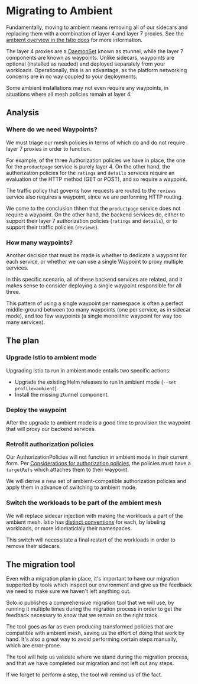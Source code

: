 # Migrating to Ambient

Fundamentally, moving to ambient means removing all of our sidecars and replacing them with a combination of layer 4 and layer 7 proxies.
See the [ambient overview in the Istio docs](https://istio.io/latest/docs/ambient/overview/) for more information.

The layer 4 proxies are a [DaemonSet](https://kubernetes.io/docs/concepts/workloads/controllers/daemonset/) known as ztunnel, while the layer 7 components are known as waypoints.
Unlike sidecars, waypoints are optional (installed as needed) and deployed separately from your workloads.
Operationally, this is an advantage, as the platform networking concerns are in no way coupled to your deployments.

Some ambient installations may not even require any waypoints, in situations where all mesh policies remain at layer 4.

## Analysis

### Where do we need Waypoints?

We must triage our mesh policies in terms of which do and do not require layer 7 proxies in order to function.

For example, of the three Authorization policies we have in place, the one for the `productpage` service is purely layer 4.  On the other hand, the authorization policies for the `ratings` and `details` services require an evaluation of the HTTP method (GET or POST), and so require a waypoint.

The traffic policy that governs how requests are routed to the `reviews` service also requires a waypoint, since we are performing HTTP routing.

We come to the conclusion thhen that the `productpage` service does not require a waypoint.
On the other hand, the backend services do, either to support their layer 7 authorization policies (`ratings` and `details`), or to support their traffic policies (`reviews`).

### How many waypoints?

Another decision that must be made is whether to dedicate a waypoint for each service, or whether we can use a single Waypoint to proxy multiple services.

In this specific scenario, all of these backend services are related, and it makes sense to consider deploying a single waypoint responsible for all three.

This pattern of using a single waypoint per namespace is often a perfect middle-ground between too many waypoints (one per service, as in sidecar mode), and too few waypoints (a single monolithic waypoint for way too many services).

## The plan

### Upgrade Istio to ambient mode

Upgrading Istio to run in ambient mode entails two specific actions:

- Upgrade the existing Helm releases to run in ambient mode (`--set profile=ambient`).
- Install the missing ztunnel component.

### Deploy the waypoint

After the upgrade to ambient mode is a good time to provision the waypoint that will proxy our backend services.

### Retrofit authorization policies

Our AuthorizationPolicies will not function in ambient mode in their current form.
Per [Considerations for authorization policies](https://istio.io/latest/docs/ambient/usage/l7-features/#considerations), the policies must have a `targetRefs` which attaches them to their waypoint.

We will derive a new set of ambient-compatible authorization policies and apply them in advance of switching to ambient mode.

### Switch the workloads to be part of the ambient mesh

We will replace sidecar injection with making the workloads a part of the ambient mesh.
Istio has [distinct conventions](https://istio.io/latest/docs/ambient/usage/add-workloads/) for each, by labeling workloads, or more idiomaticlaly their namespaces.

This switch will necessitate a final restart of the workloads in order to remove their sidecars.

## The migration tool

Even with a migration plan in place, it's important to have our migration supported by tools which inspect our environment and give us the feedback we need to make sure we haven't left anything out.

Solo.io publishes a comprehensive migration tool that we will use, by running it multiple times during the migration process in order to get the feedback necessary to know that we remain on the right track.

The tool goes as far as even producing transformed policies that are compatible with ambient mesh, saving us the effort of doing that work by hand.
It's also a great way to avoid performing certain steps manually, which are error-prone.

The tool will help us validate where we stand during the migration process, and that we have completed our migration and not left out any steps.

If we forget to perform a step, the tool will remind us of the fact.
